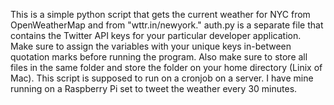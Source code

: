 This is a simple python script that gets the current weather for NYC from OpenWeatherMap and from "wttr.in/newyork." auth.py is a separate file that contains the Twitter API keys for your particular developer application. Make sure to assign the variables with your unique keys in-between quotation marks before running the program. Also make sure to store all files in the same folder and store the folder on your home directory (Linix of Mac). This script is supposed to run on a cronjob on a server. I have mine running on a Raspberry Pi set to tweet the weather every 30 minutes.
